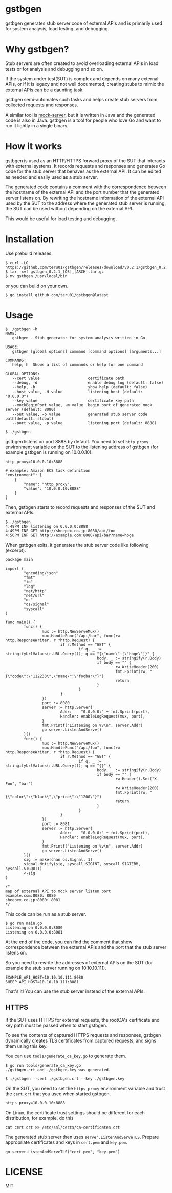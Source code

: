 # gstbgen

gstbgen generates stub server code of external APIs and is primarily used for system analysis, load testing, and debugging.

# Why gstbgen?

Stub servers are often created to avoid overloading external APIs in load tests or for analysis and debugging and so on.

If the system under test(SUT) is complex and depends on many external APIs, or if it is legacy and not well documented, creating stubs to mimic the external APIs can be a daunting task.

gstbgen semi-automates such tasks and helps create stub servers from collected requests and responses.

A similar tool is [mock-server](https://www.mock-server.com/#what-is-mockserver), but it is written in Java and the generated code is also in Java.
gstbgen is a tool for people who love Go and want to run it lightly in a single binary.

# How it works

gstbgen is used as an HTTP/HTTPS forward proxy of the SUT that interacts with external systems. It records requests and responses and generates Go code for the stub server that behaves as the external API. It can be edited as needed and easily used as a stub server.

The generated code contains a comment with the correspondence between the hostname of the external API and the port number that the generated server listens on.
By rewriting the hostname information of the external API used by the SUT to the address where the generated stub server is running, the SUT can be used without depending on the external API.

This would be useful for load testing and debugging.

# Installation

Use prebuild releases.

```
$ curl -LO https://github.com/teru01/gstbgen/releases/download/v0.2.1/gstbgen_0.2.1_[OS]_[ARCH].tar.gz
$ tar -xvf gstbgen_0.2.1_[OS]_[ARCH].tar.gz
$ mv gstbgen /usr/local/bin
```

or you can build on your own.

```
$ go install github.com/teru01/gstbgen@latest
```

# Usage

```
$ ./gstbgen -h
NAME:
   gstbgen - Stub generator for system analysis written in Go.

USAGE:
   gstbgen [global options] command [command options] [arguments...]

COMMANDS:
   help, h  Shows a list of commands or help for one command

GLOBAL OPTIONS:
   --cert value                     certificate path
   --debug, -d                      enable debug log (default: false)
   --help, -h                       show help (default: false)
   --host value, -H value           listening host (default: "0.0.0.0")
   --key value                      certificate key path
   --mockBeginPort value, -m value  begin port of generated mock server (default: 8080)
   --out value, -o value            generated stub server code path(default: stdout)
   --port value, -p value           listening port (default: 8888)
```

```
$ ./gstbgen
```

gstbgen listens on port 8888 by default.
You need to set `http_proxy` environment variable on the SUT to the listening address of gstbgen (for example gstbgen is running on 10.0.0.10).

```
http_proxy=10.0.0.10:8888

# example: Amazon ECS task definition
"environment": [
    {
        "name": "http_proxy",
        "value": "10.0.0.10:8888"
    }
]
```

Then, gstbgen starts to record requests and responses of the SUT and external APIs.

```
$ ./gstbgen 
4:49PM INF listening on 0.0.0.0:8888
4:49PM INF GET http://sheepex.co.jp:8080/api/foo
4:50PM INF GET http://example.com:8080/api/bar?name=hoge
```

When gstbgen exits, it generates the stub server code like following (excerpt).

```
package main

import (
        "encoding/json"
        "fmt"
        "io"
        "log"
        "net/http"
        "net/url"
        "os"
        "os/signal"
        "syscall"
)

func main() {
        func() {
                mux := http.NewServeMux()
                mux.HandleFunc("/api/bar", func(rw http.ResponseWriter, r *http.Request) {
                        if r.Method == "GET" {
                                if q, _ := stringifyUrlValues(r.URL.Query()); q == "{\"name\":[\"hoge\"]}" {
                                        body, _ := stringify(r.Body)
                                        if body == "" {
                                                rw.WriteHeader(200)
                                                fmt.Fprint(rw, "{\"code\":\"112233\",\"name\":\"foobar\"}")
                                                return
                                        }
                                }
                        }
                })
                port := 8080
                server := http.Server{
                        Addr:    "0.0.0.0:" + fmt.Sprint(port),
                        Handler: enableLogRequest(mux, port),
                }
                fmt.Printf("Listening on %v\n", server.Addr)
                go server.ListenAndServe()
        }()
        func() {
                mux := http.NewServeMux()
                mux.HandleFunc("/api/foo", func(rw http.ResponseWriter, r *http.Request) {
                        if r.Method == "GET" {
                                if q, _ := stringifyUrlValues(r.URL.Query()); q == "{}" {
                                        body, _ := stringify(r.Body)
                                        if body == "" {
                                                rw.Header().Set("X-Foo", "bar")
                                                rw.WriteHeader(200)
                                                fmt.Fprint(rw, "{\"color\":\"black\",\"price\":\"1200\"}")
                                                return
                                        }
                                }
                        }
                })
                port := 8081
                server := http.Server{
                        Addr:    "0.0.0.0:" + fmt.Sprint(port),
                        Handler: enableLogRequest(mux, port),
                }
                fmt.Printf("Listening on %v\n", server.Addr)
                go server.ListenAndServe()
        }()
        sig := make(chan os.Signal, 1)
        signal.Notify(sig, syscall.SIGINT, syscall.SIGTERM, syscall.SIGQUIT)
        <-sig
}

/*
map of external API to mock server listen port
example.com:8080: 8080
sheepex.co.jp:8080: 8081
*/
```

This code can be run as a stub server.

```
$ go run main.go
Listening on 0.0.0.0:8080
Listening on 0.0.0.0:8081
```

At the end of the code, you can find the comment that show correspondence between the external APIs and the port that the stub server listens on.

So you need to rewrite the addresses of external APIs on the SUT (for example the stub server running on 10.10.10.111).

```
EXAMPLE_API_HOST=10.10.10.111:8080
SHEEP_API_HOST=10.10.10.111:8081
```

That's it! You can use the stub server instead of the external APIs.

## HTTPS

If the SUT uses HTTPS for external requests, the rootCA's certificate and key path must be passed when to start gstbgen.

To see the contents of captured HTTPS requests and responses, gstbgen dynamically creates TLS certificates from captured requests, and signs them using this key.

You can use `tools/generate_ca_key.go` to generate them.

```
$ go run tools/generate_ca_key.go
./gstbgen.crt and ./gstbgen.key was generated.
```



```
$ ./gstbgen --cert ./gstbgen.crt --key ./gstbgen.key
```

On the SUT, you need to set the `https_proxy` environment variable and trust the `cert.crt` that you used when started gstbgen.

```
https_proxy=10.0.0.10:8888
```

On Linux, the certificate trust settings should be different for each distribution, for example, do this

```
cat cert.crt >> /etc/ssl/certs/ca-certificates.crt
```

The generated stub server then uses `server.ListenAndServeTLS`. Prepare appropriate certificates and keys in `cert.pem` and `key.pem`.

```
go server.ListenAndServeTLS("cert.pem", "key.pem")
```

# LICENSE

MIT
